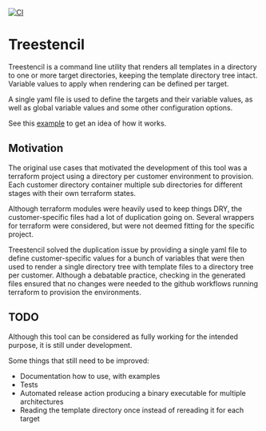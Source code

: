 [![CI](https://github.com/dannyvanl/treestencil/actions/workflows/ci.yaml/badge.svg)](https://github.com/dannyvanl/treestencil/actions/workflows/ci.yaml)

# Treestencil

Treestencil is a command line utility that renders all templates in a directory to one or more target directories, keeping the template directory tree intact.
Variable values to apply when rendering can be defined per target.

A single yaml file is used to define the targets and their variable values, as well as global variable values and some other configuration options.

See this [example](./example/) to get an idea of how it works.


## Motivation

The original use cases that motivated the development of this tool was a terraform project using a directory per customer environment to provision. Each customer directory container multiple sub directories for different stages with their own terraform states.

Although terraform modules were heavily used to keep things DRY, the customer-specific files had a lot of duplication going on. Several wrappers for terraform were considered, but were not deemed fitting for the specific project.

Treestencil solved the duplication issue by providing a single yaml file to define customer-specific values for a bunch of variables that were then used to render a single directory tree with template files to a directory tree per customer. Although a debatable practice, checking in the generated files ensured that no changes were needed to the github workflows running terraform to provision the environments.


## TODO 

Although this tool can be considered as fully working for the intended purpose, it is still under development.

Some things that still need to be improved:

- Documentation how to use, with examples
- Tests
- Automated release action producing a binary executable for multiple architectures
- Reading the template directory once instead of rereading it for each target

